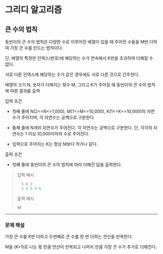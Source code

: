 # 그리디 알고리즘

## 큰 수의 법칙

동빈이의 큰 수의 법칙은 다양한 수로 이루어진 배열이 있을 때 주어진 수들을 M번 더하여 가장 큰 수를 만드는 법칙이다.

단, 배열의 특정한 인덱스(번호)에 해당하는 수가 연속해서 K번을 초과하여 더해질 수 없다.

서로 다른 인덱스에 해당하는 수가 같은 경우에도 서로 다른 것으로 간주한다.

배열의 크기 N, 숫자가 더해지는 횟수 M, 그리고 K가 주어질 때 동빈이의 큰 수의 법칙에 따른 결과를 출력

입력 조건

- 첫째 줄에 N(2<=N<=1,000), M(1<=M<=10,000), K(1<=K<=10,000)의 자연수가 주어지며, 각 자연수는 공백으로 구분한다.

- 둘째 줄에 N개의 자연수가 주어진다. 각 자연수는 공백으로 구분한다.
  단, 각각의 자연수는 1 이상 10,000이하의 수로 주어진다.
  
- 입력으로 주어지는 K는 항상 M보다 작거나 같다.

출력 조건

- 첫째 줄에 동빈이의 큰 수의 법칙에 따라 더해진 답을 출력한다.

> 입력 예시
> 
> ```python
>   5 8 3
>   2 4 5 4 6
>   ```
>
> 출력 예시
> 
> `46`

---

### 문제 해설

가장 큰 수를 K번 더하고 두번째로 큰 수를 한 번 더하는 연산을 반복한다.

M을 (K+1)로 나눈 몫 만큼 연산이 반복되고 나머지 만큼 가장 큰 수가 추가로 더해진다.
